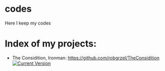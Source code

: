 # codes
Here I keep my codes


# Index of my projects:

- The Considition, Ironman: https://github.com/robgrzel/TheConsidition [![Current Version](https://img.youtube.com/vi/7pq3lxR82CE/0.jpg)](https://youtu.be/7pq3lxR82CE?t=14)
    